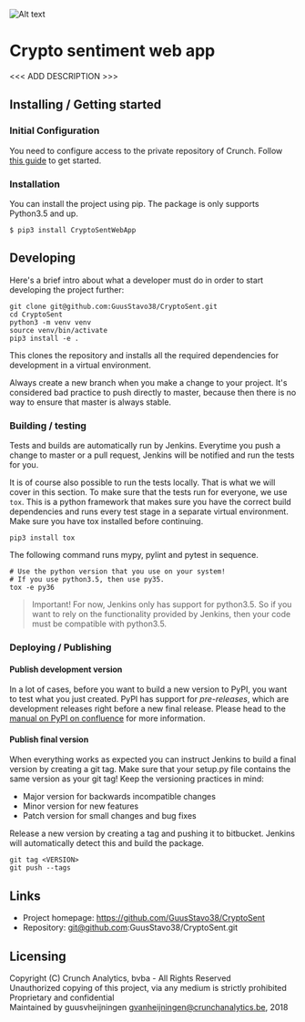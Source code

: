 ![Alt text](https://www.crunchanalytics.be/uploads/use-cases/CRUNCH_LOGO_RGB-2.png)

# Crypto sentiment web app

<<< ADD DESCRIPTION >>>

## Installing / Getting started

### Initial Configuration

You need to configure access to the private repository of Crunch. 
Follow [this guide](https://crunchanalytics.atlassian.net/wiki/spaces/STT/pages/562200577/User+guide+for+the+private+PyPI) to get started.

### Installation

You can install the project using pip. 
The package is only supports Python3.5 and up.

```shell
$ pip3 install CryptoSentWebApp
```

## Developing

Here's a brief intro about what a developer must do in order to start developing
the project further:

```shell
git clone git@github.com:GuusStavo38/CryptoSent.git
cd CryptoSent
python3 -m venv venv
source venv/bin/activate
pip3 install -e .
```

This clones the repository and installs all the required dependencies for development
in a virtual environment.

Always create a new branch when you make a change to your project. 
It's considered bad practice to push directly to master, because then there is
no way to ensure that master is always stable.

### Building / testing

Tests and builds are automatically run by Jenkins. 
Everytime you push a change to master or a pull request, Jenkins will be notified and 
run the tests for you.

It is of course also possible to run the tests locally.
That is what we will cover in this section. 
To make sure that the tests run for everyone, we use `tox`. 
This is a python framework that makes sure you have the correct build dependencies
and runs every test stage in a separate virtual environment. 
Make sure you have tox installed before continuing.

```shell
pip3 install tox
```

The following command runs mypy, pylint and pytest in sequence.

```shell
# Use the python version that you use on your system!
# If you use python3.5, then use py35. 
tox -e py36
```

> Important! For now, Jenkins only has support for python3.5. So if you want to 
rely on the functionality provided by Jenkins, then your code must be compatible
with python3.5.

### Deploying / Publishing

#### Publish development version

In a lot of cases, before you want to build a new version to PyPI, you want to test what you just created.
PyPI has support for _pre-releases_, which are development releases right before a new final release.
Please head to the 
[manual on PyPI on confluence](https://crunchanalytics.atlassian.net/wiki/spaces/STT/pages/562200577/User+guide+for+the+private+PyPI) 
for more information.

#### Publish final version
When everything works as expected you can instruct Jenkins to build a final version by creating a git tag.
Make sure that your setup.py file contains the same version as your git tag!
Keep the versioning practices in mind:
* Major version for backwards incompatible changes
* Minor version for new features
* Patch version for small changes and bug fixes

Release a new version by creating a tag and pushing it to bitbucket.
Jenkins will automatically detect this and build the package.
```shell
git tag <VERSION>
git push --tags
```

## Links

- Project homepage: https://github.com/GuusStavo38/CryptoSent
- Repository: git@github.com:GuusStavo38/CryptoSent.git


## Licensing

Copyright (C) Crunch Analytics, bvba - All Rights Reserved \
Unauthorized copying of this project, via any medium is strictly prohibited \
Proprietary and confidential \
Maintained by guusvheijningen <gvanheijningen@crunchanalytics.be>, 2018
